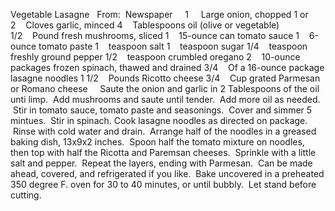 Vegetable Lasagne
 
From:  Newspaper
 
 
1     Large onion, chopped
1 or 2    Cloves garlic, minced
4    Tablespoons oil (olive or vegetable)
1/2    Pound fresh mushrooms, sliced
1    15-ounce can tomato sauce
1    6-ounce tomato paste
1    teaspoon salt
1    teaspoon sugar
1/4    teaspoon freshly ground pepper
1/2    teaspoon crumbled oregano
2    10-ounce packages frozen spinach, thawed and drained
3/4    Of a 16-ounce package lasagne noodles
1 1/2    Pounds Ricotto cheese
3/4    Cup grated Parmesan or Romano cheese
 
 
Saute the onion and garlic in 2 Tablespoons of the oil unti limp.  Add mushrooms and saute until tender.  Add more oil as needed.  Stir in tomato sauce, tomato paste and seasonings.  Cover and simmer 5 mintues.  Stir in spinach.
Cook lasagne noodles as directed on package.  Rinse with cold water and drain.  Arrange half of the noodles in a greased baking dish, 13x9x2 inches.  Spoon half the tomato mixture on noodles, then top with half the Ricotta and Paremsan cheeses.  Sprinkle with a little salt and pepper.  Repeat the layers, ending with Parmesan.  Can be made ahead, covered, and refrigerated if you like.  Bake uncovered in a preheated 350 degree F. oven for 30 to 40 minutes, or until bubbly.  Let stand before cutting.

